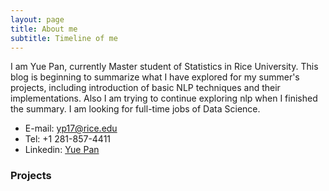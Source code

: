```yaml
---
layout: page
title: About me
subtitle: Timeline of me 
---
```


I am Yue Pan, currently Master student of Statistics in Rice University. This blog is beginning to summarize what I have explored for my summer's projects, including introduction of basic NLP techniques and their implementations. Also I am trying to continue exploring nlp when I finished the summary. I am looking for full-time jobs of Data Science. 

- E-mail: yp17@rice.edu
- Tel: +1 281-857-4411
- Linkedin: [Yue Pan](https://www.linkedin.com/in/yue-pan-b74109123/)



### Projects

